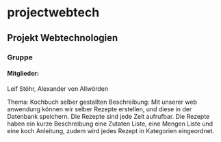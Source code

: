 # projectwebtech
## Projekt Webtechnologien
### Gruppe 
#### Mitglieder:
Leif Stöhr, Alexander von Allwörden    

Thema: Kochbuch selber gestallten 
Beschreibung: Mit unserer web anwendung können wir selber Rezepte erstellen, und diese in der Datenbank speichern. Die Rezepte sind jede Zeit aufrufbar. Die Rezepte haben ein kurze Beschreibung eine Zutaten Liste, eine Mengen Liste und eine koch Anleitung, zudem wird jedes Rezept in Kategorien eingeordnet.
